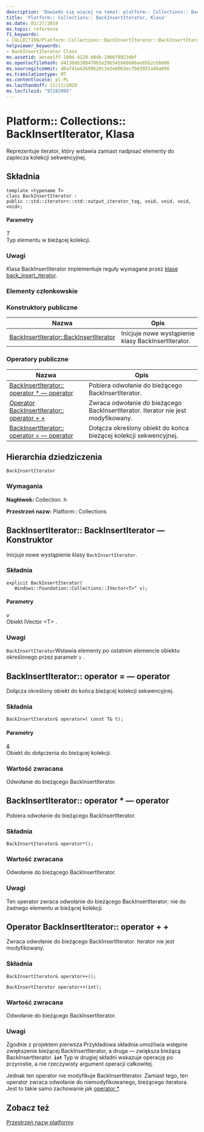 ```yaml
---
description: 'Dowiedz się więcej na temat: platform:: Collections:: BackInsertIterator, Klasa'
title: 'Platform:: Collections:: BackInsertIterator, Klasa'
ms.date: 03/27/2019
ms.topic: reference
f1_keywords:
- COLLECTION/Platform::Collections::BackInsertIterator::BackInsertIterator
helpviewer_keywords:
- BackInsertIterator Class
ms.assetid: aecee1ff-100d-4129-b84b-1966f0923dbf
ms.openlocfilehash: d4130db388470b5e29b545b66b06ee85b2cbb608
ms.sourcegitcommit: d6af41e42699628c3e2e6063ec7b03931a49a098
ms.translationtype: MT
ms.contentlocale: pl-PL
ms.lasthandoff: 12/11/2020
ms.locfileid: "97283995"
---
```

# <a name="platformcollectionsbackinsertiterator-class"></a>Platform:: Collections:: BackInsertIterator, Klasa

Reprezentuje iterator, który wstawia zamiast nadpisać elementy do zaplecza kolekcji sekwencyjnej.

## <a name="syntax"></a>Składnia

```
template <typename T>
class BackInsertIterator :
public ::std::iterator<::std::output_iterator_tag, void, void, void, void>;
```

#### <a name="parameters"></a>Parametry

*T*<br/>
Typ elementu w bieżącej kolekcji.

### <a name="remarks"></a>Uwagi

Klasa BackInsertIterator implementuje reguły wymagane przez [klasę back_insert_iterator](../standard-library/back-insert-iterator-class.md).

### <a name="members"></a>Elementy członkowskie

### <a name="public-constructors"></a>Konstruktory publiczne

|Nazwa|Opis|
|----------|-----------------|
|[BackInsertIterator::BackInsertIterator](#ctor)|Inicjuje nowe wystąpienie klasy BackInsertIterator.|

### <a name="public-operators"></a>Operatory publiczne

|Nazwa|Opis|
|----------|-----------------|
|[BackInsertIterator:: operator * — operator](#operator-dereference)|Pobiera odwołanie do bieżącego BackInsertIterator.|
|[Operator BackInsertIterator:: operator + +](#operator-increment)|Zwraca odwołanie do bieżącego BackInsertIterator. Iterator nie jest modyfikowany.|
|[BackInsertIterator:: operator = — operator](#operator-assign)|Dołącza określony obiekt do końca bieżącej kolekcji sekwencyjnej.|

## <a name="inheritance-hierarchy"></a>Hierarchia dziedziczenia

`BackInsertIterator`

### <a name="requirements"></a>Wymagania

**Nagłówek:** Collection. h

**Przestrzeń nazw:** Platform:: Collections

## <a name="backinsertiteratorbackinsertiterator-constructor"></a><a name="ctor"></a> BackInsertIterator:: BackInsertIterator — Konstruktor

Inicjuje nowe wystąpienie klasy `BackInsertIterator`.

### <a name="syntax"></a>Składnia

```
explicit BackInsertIterator(
   Windows::Foundation::Collections::IVector<T>^ v);
```

#### <a name="parameters"></a>Parametry

*v*<br/>
Obiekt IVector \<T> .

### <a name="remarks"></a>Uwagi

`BackInsertIterator`Wstawia elementy po ostatnim elemencie obiektu określonego przez parametr `v` .

## <a name="backinsertiteratoroperator-operator"></a><a name="operator-assign"></a> BackInsertIterator:: operator = — operator

Dołącza określony obiekt do końca bieżącej kolekcji sekwencyjnej.

### <a name="syntax"></a>Składnia

```
BackInsertIterator& operator=( const T& t);
```

#### <a name="parameters"></a>Parametry

*&*<br/>
Obiekt do dołączenia do bieżącej kolekcji.

### <a name="return-value"></a>Wartość zwracana

Odwołanie do bieżącego BackInsertIterator.

## <a name="backinsertiteratoroperator-operator"></a><a name="operator-dereference"></a> BackInsertIterator:: operator * — operator

Pobiera odwołanie do bieżącego BackInsertIterator.

### <a name="syntax"></a>Składnia

```
BackInsertIterator& operator*();
```

### <a name="return-value"></a>Wartość zwracana

Odwołanie do bieżącego BackInsertIterator.

### <a name="remarks"></a>Uwagi

Ten operator zwraca odwołanie do bieżącego BackInsertIterator; nie do żadnego elementu w bieżącej kolekcji.

## <a name="backinsertiteratoroperator-operator"></a><a name="operator-increment"></a> Operator BackInsertIterator:: operator + +

Zwraca odwołanie do bieżącego BackInsertIterator. Iterator nie jest modyfikowany.

### <a name="syntax"></a>Składnia

```
BackInsertIterator& operator++();

BackInsertIterator operator++(int);
```

### <a name="return-value"></a>Wartość zwracana

Odwołanie do bieżącego BackInsertIterator.

### <a name="remarks"></a>Uwagi

Zgodnie z projektem pierwsza Przykładowa składnia umożliwia wstępne zwiększenie bieżącej BackInsertIterator, a druga — zwiększa bieżącą BackInsertIterator. **`int`** Typ w drugiej składni wskazuje operację po przyrostie, a nie rzeczywisty argument operacji całkowitej.

Jednak ten operator nie modyfikuje BackInsertIterator. Zamiast tego, ten operator zwraca odwołanie do niemodyfikowanego, bieżącego iteratora. Jest to takie samo zachowanie jak [operator *](#operator-dereference).

## <a name="see-also"></a>Zobacz też

[Przestrzeń nazw platformy](platform-namespace-c-cx.md)
